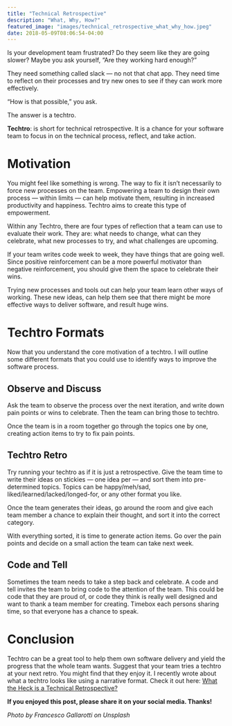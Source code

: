 ```yaml
---
title: "Technical Retrospective"
description: "What, Why, How?"
featured_image: "images/technical_retrospective_what_why_how.jpeg"
date: 2018-05-09T08:06:54-04:00
---
```


Is your development team frustrated? Do they seem like they are going slower? Maybe you ask yourself, “Are they working hard enough?”

They need something called slack — no not that chat app. They need time to reflect on their processes and try new ones to see if they can work more effectively.

“How is that possible,” you ask.

The answer is a techtro.

**Techtro**: is short for technical retrospective. It is a chance for your software team to focus in on the technical process, reflect, and take action.

# Motivation

You might feel like something is wrong. The way to fix it isn’t necessarily to force new processes on the team. Empowering a team to design their own process — within limits — can help motivate them, resulting in increased productivity and happiness. Techtro aims to create this type of empowerment.

Within any Techtro, there are four types of reflection that a team can use to evaluate their work. They are: what needs to change, what can they celebrate, what new processes to try, and what challenges are upcoming.

If your team writes code week to week, they have things that are going well. Since positive reinforcement can be a more powerful motivator than negative reinforcement, you should give them the space to celebrate their wins.

Trying new processes and tools out can help your team learn other ways of working. These new ideas, can help them see that there might be more effective ways to deliver software, and result huge wins.

# Techtro Formats

Now that you understand the core motivation of a techtro. I will outline some different formats that you could use to identify ways to improve the software process.

## Observe and Discuss

Ask the team to observe the process over the next iteration, and write down pain points or wins to celebrate. Then the team can bring those to techtro.

Once the team is in a room together go through the topics one by one, creating action items to try to fix pain points.

## Techtro Retro

Try running your techtro as if it is just a retrospective. Give the team time to write their ideas on stickies — one idea per — and sort them into pre-determined topics. Topics can be happy/meh/sad, liked/learned/lacked/longed-for, or any other format you like.

Once the team generates their ideas, go around the room and give each team member a chance to explain their thought, and sort it into the correct category.

With everything sorted, it is time to generate action items. Go over the pain points and decide on a small action the team can take next week.

## Code and Tell

Sometimes the team needs to take a step back and celebrate. A code and tell invites the team to bring code to the attention of the team. This could be code that they are proud of, or code they think is really well designed and want to thank a team member for creating. Timebox each persons sharing time, so that everyone has a chance to speak.

# Conclusion

Techtro can be a great tool to help them own software delivery and yield the progress that the whole team wants. Suggest that your team tries a techtro at your next retro. You might find that they enjoy it.
I recently wrote about what a techtro looks like using a narrative format. Check it out here: [What the Heck is a  Technical Retrospective?](/posts/what-the-heck-is-a-techtro)

**If you enjoyed this post, please share it on your social media. Thanks!**

*Photo by Francesco Gallarotti on Unsplash*